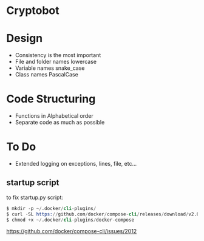 # Cryptobot

# Design

- Consistency is the most important
- File and folder names lowercase
- Variable names snake_case
- Class names PascalCase

# Code Structuring

- Functions in Alphabetical order
- Separate code as much as possible

# To Do

 - Extended logging on exceptions, lines, file, etc...

## startup script
to fix startup.py script:
```s
$ mkdir -p ~/.docker/cli-plugins/
$ curl -SL https://github.com/docker/compose-cli/releases/download/v2.0.0-rc.1/docker-compose-linux-amd64 -o ~/.docker/cli-plugins/docker-compose
$ chmod +x ~/.docker/cli-plugins/docker-compose
```
https://github.com/docker/compose-cli/issues/2012